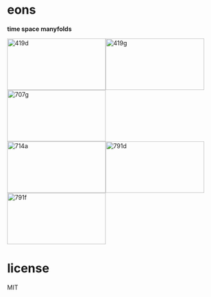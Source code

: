 # eons 

**time space manyfolds**   

[<img id="0" alt="419d"
          code="419d" where="remote" ext="png" type="preview" prefix="eon-z-"  outdirpath="E:/Dropbox/dBox/e/c/eons/eons/"  rootMediaUrl="https://sifbuilder.github.com//eons/"
          src="https://sifbuilder.github.com//eons/eon-z-419d-thumbnail.png"
          width="230px;" height="120px;"/>](https://sifbuilder.github.com//eons/eon-z-419d-pacer-dot-eoload-gramm.html)[<img id="1" alt="419g"
          code="419g" where="remote" ext="png" type="preview" prefix="eon-z-"  outdirpath="E:/Dropbox/dBox/e/c/eons/eons/"  rootMediaUrl="https://sifbuilder.github.com//eons/"
          src="https://sifbuilder.github.com//eons/eon-z-419g-thumbnail.png"
          width="230px;" height="120px;"/>](https://sifbuilder.github.com//eons/eon-z-419g-pacer-dot-eoload-gramm.html)[<img id="2" alt="707g"
          code="707g" where="remote" ext="png" type="preview" prefix="eon-z-"  outdirpath="E:/Dropbox/dBox/e/c/eons/eons/"  rootMediaUrl="https://sifbuilder.github.com//eons/"
          src="https://sifbuilder.github.com//eons/eon-z-707g-thumbnail.png"
          width="230px;" height="120px;"/>](https://sifbuilder.github.com//eons/eon-z-707g-dodecahedro.html)  
[<img id="3" alt="714a"
          code="714a" where="remote" ext="png" type="preview" prefix="eon-z-"  outdirpath="E:/Dropbox/dBox/e/c/eons/eons/"  rootMediaUrl="https://sifbuilder.github.com//eons/"
          src="https://sifbuilder.github.com//eons/eon-z-714a-thumbnail.png"
          width="230px;" height="120px;"/>](https://sifbuilder.github.com//eons/eon-z-714a-complexdot.html)[<img id="4" alt="791d"
          code="791d" where="remote" ext="png" type="preview" prefix="eon-z-"  outdirpath="E:/Dropbox/dBox/e/c/eons/eons/"  rootMediaUrl="https://sifbuilder.github.com//eons/"
          src="https://sifbuilder.github.com//eons/eon-z-791d-thumbnail.png"
          width="230px;" height="120px;"/>](https://sifbuilder.github.com//eons/eon-z-791d.gif)[<img id="5" alt="791f"
          code="791f" where="remote" ext="png" type="preview" prefix="eon-z-"  outdirpath="E:/Dropbox/dBox/e/c/eons/eons/"  rootMediaUrl="https://sifbuilder.github.com//eons/"
          src="https://sifbuilder.github.com//eons/eon-z-791f-thumbnail.png"
          width="230px;" height="120px;"/>](https://sifbuilder.github.com//eons/eon-z-791f.gif)  



# license  
MIT  